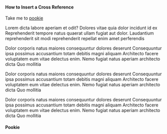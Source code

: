 #### How to Insert a Cross Reference
Take me to [pookie](#pookie)

Lorem dicta labore aperiam et odit? Dolores vitae quia dolor incidunt id ex Reprehenderit tempore natus quaerat ullam fugiat aut dolor. Laudantium reprehenderit sit modi reprehenderit repellat enim amet perferendis


Dolor corporis natus maiores consequuntur dolores deserunt Consequuntur ipsa possimus accusantium totam debitis magni aliquam Architecto facere voluptatem eum vitae delectus enim. Nemo fugiat natus aperiam architecto dicta Quo mollitia


Dolor corporis natus maiores consequuntur dolores deserunt Consequuntur ipsa possimus accusantium totam debitis magni aliquam Architecto facere voluptatem eum vitae delectus enim. Nemo fugiat natus aperiam architecto dicta Quo mollitia


Dolor corporis natus maiores consequuntur dolores deserunt Consequuntur ipsa possimus accusantium totam debitis magni aliquam Architecto facere voluptatem eum vitae delectus enim. Nemo fugiat natus aperiam architecto dicta Quo mollitia

#### <a name="pookie"></a>Pookie
